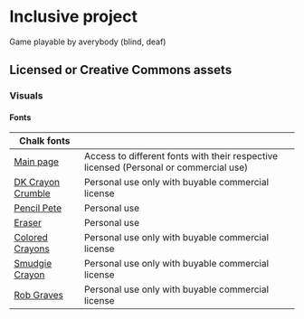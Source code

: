# Inclusive project
 Game playable by averybody (blind, deaf)


## Licensed or Creative Commons assets

### Visuals
#### Fonts
| **Chalk fonts** |  |
| --- | --- | 
| [Main page](https://www.ucreative.com/resources/20-free-chalkboard-fonts/) | Access to different fonts with their respective licensed (Personal or commercial use) |
| [DK Crayon Crumble](https://www.fontspace.com/dk-crayon-crumble-font-f12602) | Personal use only with buyable commercial license |
|[Pencil Pete](https://www.fontspace.com/pencilpete-font-f8223) | Personal use |
| [Eraser](https://www.fontspace.com/eraser-font-f1828) | Personal use |
| [Colored Crayons](https://www.fontspace.com/colored-crayons-font-f15640) | Personal use only with buyable commercial license |
| [Smudgie Crayon](https://www.fontspace.com/smudgie-crayon-font-f15719) | Personal use only with buyable commercial license |
| [Rob Graves](https://www.fontspace.com/rob-graves-font-f7477) | Personal use only with buyable commercial license |

